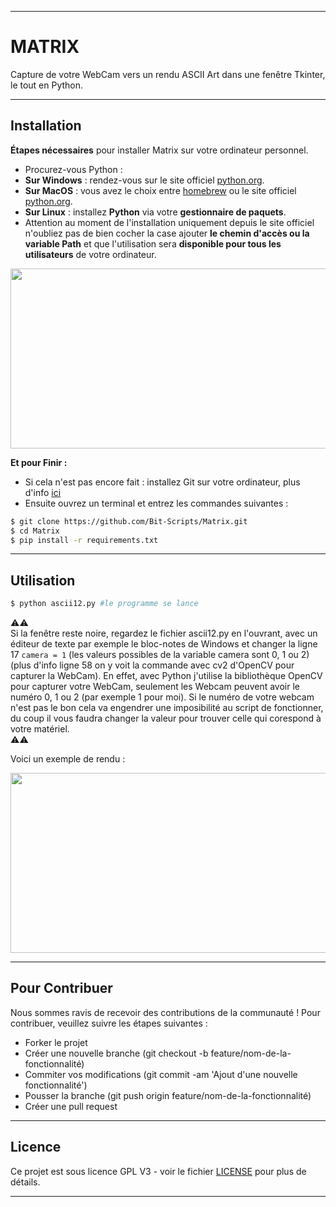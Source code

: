 - - - -
    
# MATRIX #
  
Capture de votre WebCam vers un rendu ASCII Art dans une fenêtre Tkinter, le tout en Python.  

- - - -  
## Installation ##
  
__**Étapes nécessaires**__ pour installer Matrix sur votre ordinateur personnel.   
* Procurez-vous Python :
* **Sur Windows** : rendez-vous sur le site officiel [python.org](https://www.python.org/). 
* **Sur MacOS** : vous avez le choix entre [homebrew](https://brew.sh/index_fr) ou le site officiel [python.org](https://www.python.org/).
* **Sur Linux** : installez **Python** via votre **gestionnaire de paquets**.
* Attention au moment de l'installation uniquement depuis le site officiel n'oubliez pas de bien cocher la case ajouter **le chemin d'accès ou la variable Path** et que l'utilisation sera **disponible pour tous les utilisateurs** de votre ordinateur.  

<img src="https://linuxhint.com/wp-content/uploads/2022/09/How-to-Add-Python-to-Windows-Path-3.png" data-canonical-src="https://linuxhint.com/wp-content/uploads/2022/09/How-to-Add-Python-to-Windows-Path-3.png" width="512" height="288" />

__**Et pour Finir :**__

* Si cela n'est pas encore fait : installez Git sur votre ordinateur, plus d'info [ici](https://git-scm.com/book/fr/v2/D%C3%A9marrage-rapide-Installation-de-Git)
* Ensuite ouvrez un terminal et entrez les commandes suivantes :    
   
```bash
$ git clone https://github.com/Bit-Scripts/Matrix.git
$ cd Matrix
$ pip install -r requirements.txt
```

- - - -
## Utilisation ##
   
```bash
$ python ascii12.py #le programme se lance
```

⚠️⚠️  
Si la fenêtre reste noire, regardez le fichier ascii12.py en l'ouvrant, avec un éditeur de texte par exemple le bloc-notes de Windows et changer la ligne 17 `camera = 1` (les valeurs possibles de la variable camera sont 0, 1 ou 2) (plus d'info ligne 58 on y voit la commande avec cv2 d'OpenCV pour capturer la WebCam). En effet, avec Python j'utilise la bibliothèque OpenCV pour capturer votre WebCam, seulement les Webcam peuvent avoir le numéro 0, 1 ou 2 (par exemple 1 pour moi). Si le numéro de votre webcam n'est pas le bon cela va engendrer une imposibilité au script de fonctionner, du coup il vous faudra changer la valeur pour trouver celle qui corespond à votre matériel.   
⚠️⚠️     

Voici un exemple de rendu :
   
<img src="https://cdn.discordapp.com/attachments/1077054466181832724/1077296638252568656/image.png" data-canonical-src="https://cdn.discordapp.com/attachments/1077054466181832724/1077296638252568656/image.png" width="512" height="288" />

- - - -
## Pour Contribuer ##

Nous sommes ravis de recevoir des contributions de la communauté ! Pour contribuer, veuillez suivre les étapes suivantes :

* Forker le projet
* Créer une nouvelle branche (git checkout -b feature/nom-de-la-fonctionnalité)
* Commiter vos modifications (git commit -am 'Ajout d'une nouvelle fonctionnalité')
* Pousser la branche (git push origin feature/nom-de-la-fonctionnalité)
* Créer une pull request

- - - -  
## Licence ##
  
Ce projet est sous licence GPL V3 - voir le fichier [LICENSE](./LICENSE.md) pour plus de détails.

- - - -